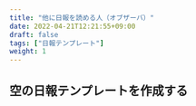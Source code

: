 ```yaml
---
title: "他に日報を読める人（オブザーバ）"
date: 2022-04-21T12:21:55+09:00
draft: false
tags: ["日報テンプレート"]
weight: 1
---
```



## 空の日報テンプレートを作成する